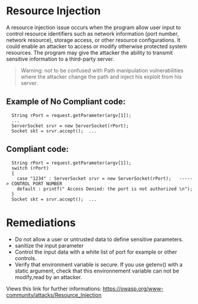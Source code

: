 
# Resource Injection

A resource injection issue occurs when the program allow user input to control resource identifiers such as network information (port number, network resource), storage access, or other resource configurations.
It could enable an attacker to access or modify otherwise protected system resources. The program may give the attacker the ability to transmit sensitive information to a third-party server.

> Warning: not to be confused with Path manipulation vulnerabilities where the attacker change the path and inject his exploit from his server. 

## Example of No Compliant code:
```
  String rPort = request.getParameter(argv[1]); 
  ... 
  ServerSocket srvr = new ServerSocket(rPort); 
  Socket skt = srvr.accept();  ...
```

## Compliant code:
```
  String rPort = request.getParameter(argv[1]);
  switch (rPort)
  {
    case "1234" : ServerSocket srvr = new ServerSocket(rPort);   -----> CONTROL PORT NUMBER
    default : printf(" Access Denied: the port is not authorized \n");
  }
  Socket skt = srvr.accept();  ...
```

# Remediations
* Do not allow a user or untrusted data to define sensitive parameters. 
* sanitize the input parameter
* Control the input data with a white list of port for example or other controls. 
* Verify that environment variable is secure. If you use getenv() with a static argument, check that this environnement variable can not be modify,read by an attacker.  

Views this link for further informations: https://owasp.org/www-community/attacks/Resource_Injection

